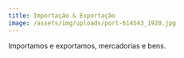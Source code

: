 ```yaml
---
title: Importação & Exportação
image: /assets/img/uploads/port-614543_1920.jpg
---
```

Importamos e exportamos, mercadorias e bens.
